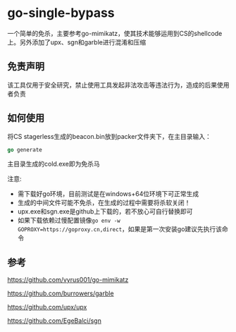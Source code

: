 # go-single-bypass

一个简单的免杀，主要参考go-mimikatz，使其技术能够运用到CS的shellcode上。另外添加了upx、sgn和garble进行混淆和压缩

## 免责声明

该工具仅用于安全研究，禁止使用工具发起非法攻击等违法行为，造成的后果使用者负责

## 如何使用

将CS stagerless生成的beacon.bin放到packer文件夹下，在主目录输入：

```go
go generate
```

主目录生成的cold.exe即为免杀马

注意:

* 需下载好go环境，目前测试是在windows+64位环境下可正常生成
* 生成的中间文件可能不免杀，在生成的过程中需要将杀软关闭！
* upx.exe和sgn.exe是github上下载的，若不放心可自行替换即可
* 如果下载依赖过慢配置镜像`go env -w GOPROXY=https://goproxy.cn,direct`，如果是第一次安装go建议先执行该命令

## 参考

https://github.com/vyrus001/go-mimikatz

https://github.com/burrowers/garble

https://github.com/upx/upx

https://github.com/EgeBalci/sgn
